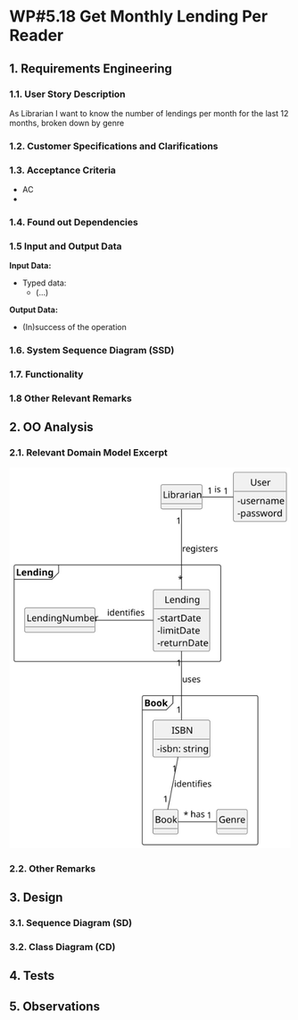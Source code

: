 # WP#5.18 Get Monthly Lending Per Reader
## 1. Requirements Engineering
### 1.1. User Story Description

As Librarian I want to know the number of lendings per month for the last 12 months, broken
down by genre

### 1.2. Customer Specifications and Clarifications

### 1.3. Acceptance Criteria
- AC
- 
### 1.4. Found out Dependencies
### 1.5 Input and Output Data

**Input Data:**

* Typed data:
  * (...)

**Output Data:**

* (In)success of the operation


### 1.6. System Sequence Diagram (SSD)
### 1.7. Functionality
### 1.8 Other Relevant Remarks
## 2. OO Analysis
### 2.1. Relevant Domain Model Excerpt

<img src="Ph2-16-LendingsPerMonthLast12MonthsByGenre-DM.svg" alt="Domain Model Excerpt">

### 2.2. Other Remarks
## 3. Design
### 3.1. Sequence Diagram (SD)

[//]: # (<img src="Ph1-15-LendBook-SD-WP_4A_15_Lend_Book.svg" alt="WP_4A_15_Lend_Book">)

### 3.2. Class Diagram (CD)
## 4. Tests
## 5. Observations
